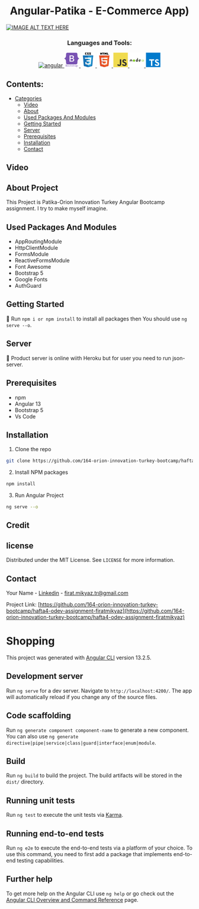 <h1 align="center">Angular-Patika - E-Commerce App)</h1>

[![IMAGE ALT TEXT HERE](../../firat/hafta4-odev-assignment-firatmikyaz/src/assets/images/screen%20ecommerce.png)](https://youtu.be/ulp5wfSO-sw)

<h3 align="center">Languages and Tools:</h3>
<p align="center"> <a href="https://angular.io" target="_blank" rel="noreferrer"> <img src="https://angular.io/assets/images/logos/angular/angular.svg" alt="angular" width="40" height="40"/> </a> <a href="https://getbootstrap.com" target="_blank" rel="noreferrer"> <img src="https://raw.githubusercontent.com/devicons/devicon/master/icons/bootstrap/bootstrap-plain-wordmark.svg" alt="bootstrap" width="40" height="40"/> </a> <a href="https://www.w3schools.com/css/" target="_blank" rel="noreferrer"> <img src="https://raw.githubusercontent.com/devicons/devicon/master/icons/css3/css3-original-wordmark.svg" alt="css3" width="40" height="40"/> </a> <a href="https://www.w3.org/html/" target="_blank" rel="noreferrer"> <img src="https://raw.githubusercontent.com/devicons/devicon/master/icons/html5/html5-original-wordmark.svg" alt="html5" width="40" height="40"/> </a> <a href="https://developer.mozilla.org/en-US/docs/Web/JavaScript" target="_blank" rel="noreferrer"> <img src="https://raw.githubusercontent.com/devicons/devicon/master/icons/javascript/javascript-original.svg" alt="javascript" width="40" height="40"/> </a> <a href="https://nodejs.org" target="_blank" rel="noreferrer"> <img src="https://raw.githubusercontent.com/devicons/devicon/master/icons/nodejs/nodejs-original-wordmark.svg" alt="nodejs" width="40" height="40"/> </a> <a href="https://www.typescriptlang.org/" target="_blank" rel="noreferrer"> <img src="https://raw.githubusercontent.com/devicons/devicon/master/icons/typescript/typescript-original.svg" alt="typescript" width="40" height="40"/> </a>



## Contents:
 - [Categories](#categories)
      - [Video](#video)
      - [About](#about-project)
      - [Used Packages And Modules](#used-packages-and-modules)
      - [Getting Started](#getting-started)
      - [Server](#server)
      - [Prerequisites](#prerequisites)
      - [Installation](#installation)
      - [Contact](#contact)
      
## Video



## About Project
 This Project is Patika-Orion Innovation Turkey Angular Bootcamp assignment. I try to make myself imagine.
 
## Used Packages And Modules

- AppRoutingModule
- HttpClientModule
- FormsModule
- ReactiveFormsModule
- Font Awesome
- Bootstrap 5
- Google Fonts
- AuthGuard

## Getting Started

:rocket: Run `npm i or npm install` to install all packages then You should use `ng serve --o`.

## Server

 :electric_plug: Product server is online wiith Heroku but for user you need to run json-server. 

## Prerequisites

- npm
- Angular 13
- Bootstrap 5
- Vs Code

## Installation
1. Clone the repo
```sh
git clone https://github.com/164-orion-innovation-turkey-bootcamp/hafta4-odev-assignment-safciezgi
```
2. Install NPM packages
```sh
npm install
```
3. Run Angular Project
```sh
ng serve --o
```
## Credit


## license

Distributed under the MIT License. See `LICENSE` for more information.

## Contact

Your Name - [Linkedin](https://tr.linkedin.com/in/firatmikyaz) - firat.mikyaz.tr@gmail.com

Project Link: [https://github.com/164-orion-innovation-turkey-bootcamp/hafta4-odev-assignment-firatmikyaz](https://github.com/164-orion-innovation-turkey-bootcamp/hafta4-odev-assignment-firatmikyaz)

# Shopping

This project was generated with [Angular CLI](https://github.com/angular/angular-cli) version 13.2.5.

## Development server

Run `ng serve` for a dev server. Navigate to `http://localhost:4200/`. The app will automatically reload if you change any of the source files.

## Code scaffolding

Run `ng generate component component-name` to generate a new component. You can also use `ng generate directive|pipe|service|class|guard|interface|enum|module`.

## Build

Run `ng build` to build the project. The build artifacts will be stored in the `dist/` directory.

## Running unit tests

Run `ng test` to execute the unit tests via [Karma](https://karma-runner.github.io).

## Running end-to-end tests

Run `ng e2e` to execute the end-to-end tests via a platform of your choice. To use this command, you need to first add a package that implements end-to-end testing capabilities.

## Further help

To get more help on the Angular CLI use `ng help` or go check out the [Angular CLI Overview and Command Reference](https://angular.io/cli) page.

